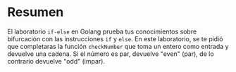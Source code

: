 # Resumen

El laboratorio `if-else` en Golang prueba tus conocimientos sobre bifurcación con las instrucciones `if` y `else`. En este laboratorio, se te pidió que completaras la función `checkNumber` que toma un entero como entrada y devuelve una cadena. Si el número es par, devuelve "even" (par), de lo contrario devuelve "odd" (impar).
